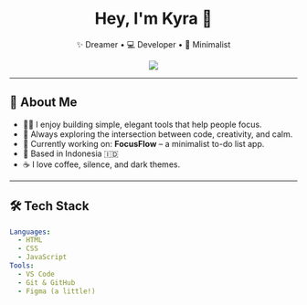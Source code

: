 <h1 align="center">Hey, I'm Kyra 👋</h1>

<p align="center">
  ✨ Dreamer • 💻 Developer • 🎨 Minimalist


<p align="center">
  <img src="https://readme-typing-svg.demolab.com/?lines=Welcome+to+my+digital+space!;I+build+clean+and+minimal+projects.;Always+learning,+always+curious.🌱&center=true&width=500&height=30" />
</p>

---

## 💫 About Me

- 🧘‍♀️ I enjoy building simple, elegant tools that help people focus.
- 🧠 Always exploring the intersection between code, creativity, and calm.
- 🌱 Currently working on: **FocusFlow** – a minimalist to-do list app.
- 📍 Based in Indonesia 🇮🇩
- ☕ I love coffee, silence, and dark themes.

---

## 🛠️ Tech Stack

```yaml
Languages:
  - HTML
  - CSS
  - JavaScript
Tools:
  - VS Code
  - Git & GitHub
  - Figma (a little!)
